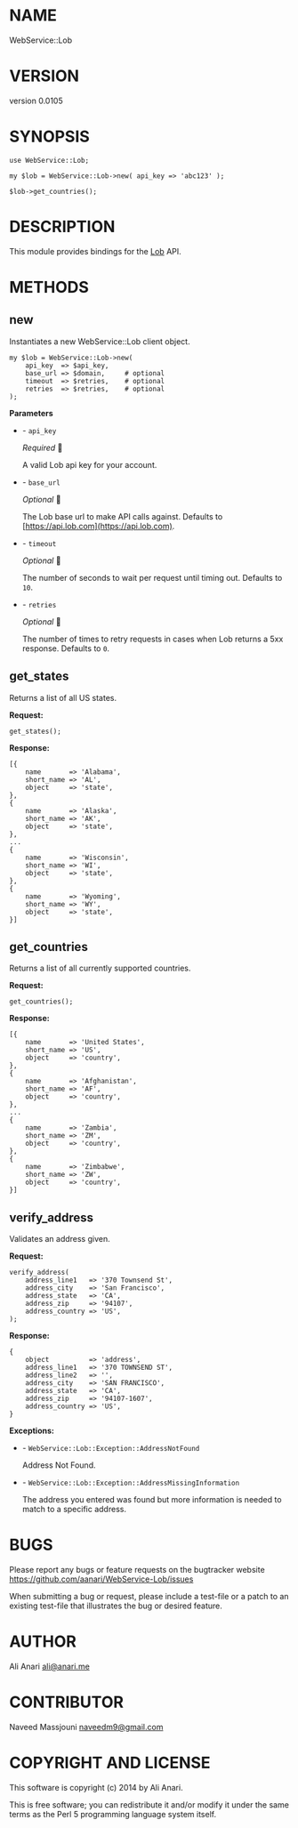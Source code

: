 # NAME

WebService::Lob

# VERSION

version 0.0105

# SYNOPSIS

    use WebService::Lob;

    my $lob = WebService::Lob->new( api_key => 'abc123' );

    $lob->get_countries();

# DESCRIPTION

This module provides bindings for the
[Lob](https://www.lob.com/docs) API.

# METHODS

## new

Instantiates a new WebService::Lob client object.

    my $lob = WebService::Lob->new(
        api_key  => $api_key,
        base_url => $domain,     # optional
        timeout  => $retries,    # optional
        retries  => $retries,    # optional
    );

__Parameters__

- \- `api_key`

    _Required_&#10; &#8;

    A valid Lob api key for your account.

- \- `base_url`

    _Optional_&#10; &#8;

    The Lob base url to make API calls against.  Defaults to [https://api.lob.com](https://api.lob.com).

- \- `timeout`

    _Optional_&#10; &#8;

    The number of seconds to wait per request until timing out.  Defaults to `10`.

- \- `retries`

    _Optional_&#10; &#8;

    The number of times to retry requests in cases when Lob returns a 5xx response.  Defaults to `0`.

## get\_states

Returns a list of all US states.

__Request:__

    get_states();

__Response:__

    [{
        name       => 'Alabama',
        short_name => 'AL',
        object     => 'state',
    },
    {
        name       => 'Alaska',
        short_name => 'AK',
        object     => 'state',
    },
    ...
    {
        name       => 'Wisconsin',
        short_name => 'WI',
        object     => 'state',
    },
    {
        name       => 'Wyoming',
        short_name => 'WY',
        object     => 'state',
    }]

## get\_countries

Returns a list of all currently supported countries.

__Request:__

    get_countries();

__Response:__

    [{
        name       => 'United States',
        short_name => 'US',
        object     => 'country',
    },
    {
        name       => 'Afghanistan',
        short_name => 'AF',
        object     => 'country',
    },
    ...
    {
        name       => 'Zambia',
        short_name => 'ZM',
        object     => 'country',
    },
    {
        name       => 'Zimbabwe',
        short_name => 'ZW',
        object     => 'country',
    }]

## verify\_address

Validates an address given.

__Request:__

    verify_address(
        address_line1   => '370 Townsend St',
        address_city    => 'San Francisco',
        address_state   => 'CA',
        address_zip     => '94107',
        address_country => 'US',
    );

__Response:__

    {
        object          => 'address',
        address_line1   => '370 TOWNSEND ST',
        address_line2   => '',
        address_city    => 'SAN FRANCISCO',
        address_state   => 'CA',
        address_zip     => '94107-1607',
        address_country => 'US',
    }

__Exceptions:__

- \- `WebService::Lob::Exception::AddressNotFound`

    Address Not Found.

- \- `WebService::Lob::Exception::AddressMissingInformation`

    The address you entered was found but more information is needed to match to a specific address.

# BUGS

Please report any bugs or feature requests on the bugtracker website
https://github.com/aanari/WebService-Lob/issues

When submitting a bug or request, please include a test-file or a
patch to an existing test-file that illustrates the bug or desired
feature.

# AUTHOR

Ali Anari <ali@anari.me>

# CONTRIBUTOR

Naveed Massjouni <naveedm9@gmail.com>

# COPYRIGHT AND LICENSE

This software is copyright (c) 2014 by Ali Anari.

This is free software; you can redistribute it and/or modify it under
the same terms as the Perl 5 programming language system itself.
